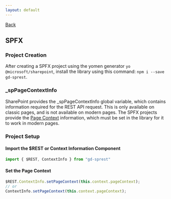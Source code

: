 ```yaml
---
layout: default
---
```

[Back](/development)
## SPFX
### Project Creation
After creating a SPFX project using the yomen generator `yo @microsoft/sharepoint`, install the library using this command: `npm i --save gd-sprest`.

### _spPageContextInfo
SharePoint provides the _spPageContextInfo global variable, which contains information required for the REST API request. This is only available on classic pages, and is not available on modern pages. The SPFX projects provide the [Page Context](https://dev.office.com/sharepoint/reference/spdx/sp-page-context/pagecontext) information, which must be set in the library for it to work in modern pages.

### Project Setup
#### Import the $REST or Context Information Component

```ts
import { $REST, ContextInfo } from "gd-sprest"
```

#### Set the Page Context

```ts
$REST.ContextInfo.setPageContext(this.context.pageContext);
// or
ContextInfo.setPageContext(this.context.pageContext);
```